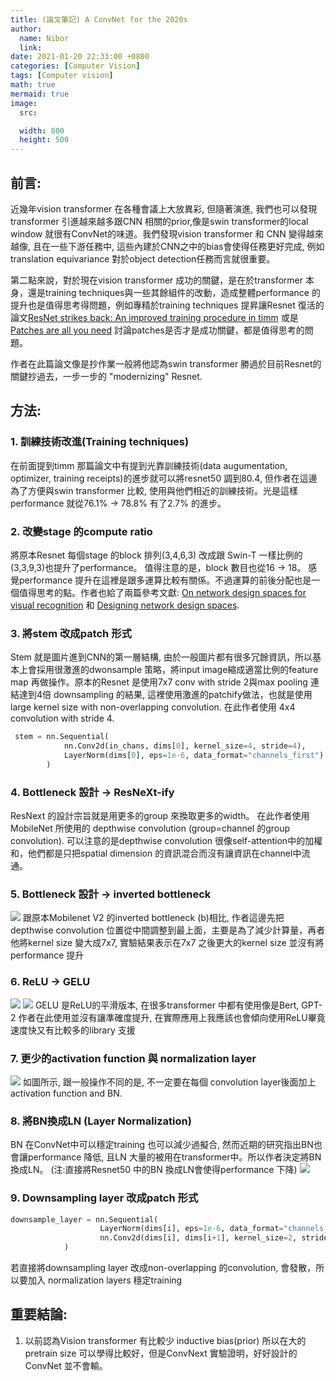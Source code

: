 ```yaml
---
title: (論文筆記) A ConvNet for the 2020s 
author:
  name: Nibor
  link: 
date: 2021-01-20 22:33:00 +0800
categories: [Computer Vision]
tags: [Computer vision]
math: true
mermaid: true
image:
  src: 

  width: 800
  height: 500
---
```


## 前言: 
近幾年vision transformer 在各種會議上大放異彩, 但隨著演進, 我們也可以發現transformer 引進越來越多跟CNN 相關的prior,像是swin transformer的local window 就很有ConvNet的味道。我們發現vision transformer 和 CNN 變得越來越像, 且在一些下游任務中, 這些內建於CNN之中的bias會使得任務更好完成, 例如translation equivariance 對於object detection任務而言就很重要。

第二點來說，對於現在vision transformer 成功的關鍵，是在於transformer 本身，還是training techniques與一些其餘組件的改動，造成整體performance 的提升也是值得思考得問題，例如專精於training techniques 提昇讓Resnet 復活的論文[ResNet strikes back: An improved training procedure in timm](https://arxiv.org/pdf/2110.00476.pdf) 或是 [Patches are all you need](https://openreview.net/pdf?id=TVHS5Y4dNvM) 討論patches是否才是成功關鍵，都是值得思考的問題。

作者在此篇論文像是抄作業一般將他認為swin transformer 勝過於目前Resnet的關鍵抄過去，一步一步的 "modernizing" Resnet.

## 方法:
### 1. 訓練技術改進(Training techniques)
在前面提到timm 那篇論文中有提到光靠訓練技術(data augumentation, optimizer, training receipts)的進步就可以將resnet50 調到80.4, 但作者在這邊為了方便與swin transformer 比較, 使用與他們相近的訓練技術。光是這樣performance 就從76.1% -> 78.8% 有了2.7% 的進步。


### 2. 改變stage 的compute ratio
將原本Resnet 每個stage 的block 排列(3,4,6,3) 改成跟 Swin-T 一樣比例的 (3,3,9,3)也提升了performance。 值得注意的是，block 數目也從16 -> 18。 感覺performance 提升在這裡是跟多運算比較有關係。不過運算的前後分配也是一個值得思考的點。作者也給了兩篇參考文獻: [On network design spaces for visual recognition](https://arxiv.org/pdf/1905.13214.pdf) 和 [Designing network design spaces](https://arxiv.org/pdf/2003.13678.pdf).


### 3. 將stem 改成patch 形式
Stem 就是圖片進到CNN的第一層結構, 由於一般圖片都有很多冗餘資訊，所以基本上會採用很激進的dwonsample 策略，將input image縮成適當比例的feature map 再做操作。原本的Resnet 是使用7x7 conv with stride 2與max pooling 連結達到4倍 downsampling 的結果, 這裡使用激進的patchify做法，也就是使用large kernel size with non-overlapping convolution. 在此作者使用 4x4 convolution with stride 4.
```python
 stem = nn.Sequential(
            nn.Conv2d(in_chans, dims[0], kernel_size=4, stride=4),
            LayerNorm(dims[0], eps=1e-6, data_format="channels_first")
        )
```


### 4. Bottleneck 設計 -> ResNeXt-ify
ResNext 的設計宗旨就是用更多的group 來換取更多的width。 在此作者使用MobileNet 所使用的 depthwise convolution (group=channel 的group convolution). 可以注意的是depthwise convolution 很像self-attention中的加權和，他們都是只把spatial dimension 的資訊混合而沒有讓資訊在channel中流通。

### 5. Bottleneck 設計 -> inverted bottleneck
![](https://i.imgur.com/BfSDCFg.png)
跟原本Mobilenet V2 的inverted bottleneck (b)相比, 作者這邊先把 depthwise convolution 位置從中間調整到最上面，主要是為了減少計算量，再者他將kernel size 變大成7x7, 實驗結果表示在7x7 之後更大的kernel size 並沒有將performance 提升

### 6. ReLU -> GELU
![](https://i.imgur.com/mDEqJ1z.png)
![](https://i.imgur.com/PEbuicE.png)
GELU 是ReLU的平滑版本, 在很多transformer 中都有使用像是Bert, GPT-2
作者在此使用並沒有讓準確度提升, 在實際應用上我應該也會傾向使用ReLU畢竟速度快又有比較多的library 支援

### 7. 更少的activation function 與 normalization layer
![](https://i.imgur.com/2XWIHZd.png)
如圖所示, 跟一般操作不同的是, 不一定要在每個 convolution layer後面加上activation function and BN.

### 8. 將BN換成LN (Layer Normalization)
BN 在ConvNet中可以穩定training 也可以減少過擬合, 然而近期的研究指出BN也會讓performance 降低, 且LN 大量的被用在transformer中。所以作者決定將BN換成LN。 
(注:直接將Resnet50 中的BN 換成LN會使得performance 下降)
![](https://i.imgur.com/VgNz2a9.png)

### 9. Downsampling layer 改成patch 形式
```python
downsample_layer = nn.Sequential(
                    LayerNorm(dims[i], eps=1e-6, data_format="channels_first"),
                    nn.Conv2d(dims[i], dims[i+1], kernel_size=2, stride=2),
            )
```
若直接將downsampling layer 改成non-overlapping 的convolution, 會發散，所以要加入 normalization layers 穩定training 


## 重要結論:
1. 以前認為Vision transformer 有比較少 inductive bias(prior) 所以在大的pretrain size 可以學得比較好，但是ConvNext 實驗證明，好好設計的ConvNet 並不會輸。
